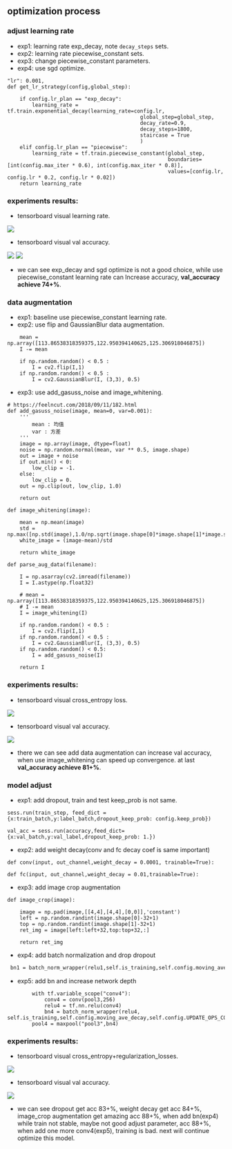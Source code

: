 
## optimization process

### adjust learning rate

- exp1: learning rate exp_decay, note `decay_steps` sets.
- exp2: learning rate piecewise_constant sets.
- exp3: change piecewise_constant parameters.
- exp4: use sgd optimize.

```
"lr": 0.001,
def get_lr_strategy(config,global_step):

    if config.lr_plan == "exp_decay":
        learning_rate = tf.train.exponential_decay(learning_rate=config.lr,
                                           global_step=global_step,
                                           decay_rate=0.9,
                                           decay_steps=1800,
                                           staircase = True
                                           )
    elif config.lr_plan == "piecewise":
        learning_rate = tf.train.piecewise_constant(global_step,
                                                    boundaries=[int(config.max_iter * 0.6), int(config.max_iter * 0.8)],
                                                    values=[config.lr, config.lr * 0.2, config.lr * 0.02])
    return learning_rate
```

### experiments results:

- tensorboard visual learning rate.

![](https://github.com/ranjiewwen/TF_cifar10/blob/master/doc/image/lr.png)

-  tensorboard visual val accuracy.

![](https://github.com/ranjiewwen/TF_cifar10/blob/master/doc/image/lr_acc.png)
![](https://github.com/ranjiewwen/TF_cifar10/blob/master/doc/image/val_acc_.png)

- we can see exp_decay and sgd optimize is not a good choice, while use piecewise_constant learning rate can Increase accuracy, **val_accuracy achieve 74+%**.

### data augmentation

- exp1: baseline use piecewise_constant learning rate.
- exp2: use flip and GaussianBlur data augmentation.

```
    mean = np.array([113.86538318359375,122.950394140625,125.306918046875])
    I -= mean

    if np.random.random() < 0.5 :
        I = cv2.flip(I,1)
    if np.random.random() < 0.5 :
        I = cv2.GaussianBlur(I, (3,3), 0.5)
```

- exp3: use add_gasuss_noise and image_whitening.

```
# https://feelncut.com/2018/09/11/182.html
def add_gasuss_noise(image, mean=0, var=0.001):
    '''
        mean : 均值
        var : 方差
    '''
    image = np.array(image, dtype=float)
    noise = np.random.normal(mean, var ** 0.5, image.shape)
    out = image + noise
    if out.min() < 0:
        low_clip = -1.
    else:
        low_clip = 0.
    out = np.clip(out, low_clip, 1.0)

    return out

def image_whitening(image):

    mean = np.mean(image)
    std = np.max([np.std(image),1.0/np.sqrt(image.shape[0]*image.shape[1]*image.shape[2])])
    white_image = (image-mean)/std

    return white_image

def parse_aug_data(filename):

    I = np.asarray(cv2.imread(filename))
    I = I.astype(np.float32)

    # mean = np.array([113.86538318359375,122.950394140625,125.306918046875])
    # I -= mean
    I = image_whitening(I)

    if np.random.random() < 0.5 :
        I = cv2.flip(I,1)
    if np.random.random() < 0.5 :
        I = cv2.GaussianBlur(I, (3,3), 0.5)
    if np.random.random() < 0.5:
        I = add_gasuss_noise(I)

    return I
```

### experiments results:

- tensorboard visual cross_entropy loss.

![](https://github.com/ranjiewwen/TF_cifar10/blob/master/doc/image/aug_loss.png)

-  tensorboard visual val accuracy.

![](https://github.com/ranjiewwen/TF_cifar10/blob/master/doc/image/aug_acc.png)

- there we can see add data augmentation can increase val accuracy, when use image_whitening can speed up convergence. at last **val_accuracy achieve 81+%**.

### model adjust

- exp1: add dropout, train and test keep_prob is not same.
```
sess.run(train_step, feed_dict = {x:train_batch,y:label_batch,dropout_keep_prob: config.keep_prob})  

val_acc = sess.run(accuracy,feed_dict={x:val_batch,y:val_label,dropout_keep_prob: 1.})

```

- exp2: add weight decay(conv and fc decay coef is same important)
```
def conv(input, out_channel,weight_decay = 0.0001, trainable=True):

def fc(input, out_channel,weight_decay = 0.01,trainable=True):

```

- exp3: add image crop augmentation
```
def image_crop(image):

    image = np.pad(image,[[4,4],[4,4],[0,0]],'constant')
    left = np.random.randint(image.shape[0]-32+1)
    top = np.random.randint(image.shape[1]-32+1)
    ret_img = image[left:left+32,top:top+32,:]

    return ret_img
```

- exp4: add batch normalization and drop dropout
```markdown
 bn1 = batch_norm_wrapper(relu1,self.is_training,self.config.moving_ave_decay,self.config.UPDATE_OPS_COLLECTION)
```

- exp5: add bn and increase network depth
``` 
        with tf.variable_scope("conv4"):
            conv4 = conv(pool3,256)
            relu4 = tf.nn.relu(conv4)
            bn4 = batch_norm_wrapper(relu4, self.is_training,self.config.moving_ave_decay,self.config.UPDATE_OPS_COLLECTION)
        pool4 = maxpool("pool3",bn4)
```


### experiments results:

- tensorboard visual cross_entropy+regularization_losses.

![](https://github.com/ranjiewwen/TF_cifar10/blob/master/doc/image/mdoel_loss.png)

-  tensorboard visual val accuracy.

![](https://github.com/ranjiewwen/TF_cifar10/blob/master/doc/image/model_acc.png)

- we can see dropout get acc 83+%, weight decay get acc 84+%, image_crop augmentation get amazing acc 88+%, when add bn(exp4) while train not stable, maybe not good adjust parameter, acc 88+%, when add one more conv4(exp5), training is bad. next will continue optimize this model.
